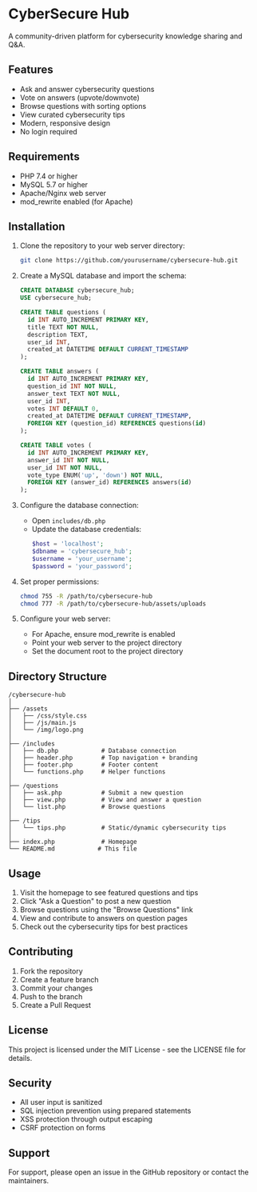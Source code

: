 # CyberSecure Hub

A community-driven platform for cybersecurity knowledge sharing and Q&A.

## Features

- Ask and answer cybersecurity questions
- Vote on answers (upvote/downvote)
- Browse questions with sorting options
- View curated cybersecurity tips
- Modern, responsive design
- No login required

## Requirements

- PHP 7.4 or higher
- MySQL 5.7 or higher
- Apache/Nginx web server
- mod_rewrite enabled (for Apache)

## Installation

1. Clone the repository to your web server directory:
   ```bash
   git clone https://github.com/yourusername/cybersecure-hub.git
   ```

2. Create a MySQL database and import the schema:
   ```sql
   CREATE DATABASE cybersecure_hub;
   USE cybersecure_hub;
   
   CREATE TABLE questions (
     id INT AUTO_INCREMENT PRIMARY KEY,
     title TEXT NOT NULL,
     description TEXT,
     user_id INT,
     created_at DATETIME DEFAULT CURRENT_TIMESTAMP
   );
   
   CREATE TABLE answers (
     id INT AUTO_INCREMENT PRIMARY KEY,
     question_id INT NOT NULL,
     answer_text TEXT NOT NULL,
     user_id INT,
     votes INT DEFAULT 0,
     created_at DATETIME DEFAULT CURRENT_TIMESTAMP,
     FOREIGN KEY (question_id) REFERENCES questions(id)
   );
   
   CREATE TABLE votes (
     id INT AUTO_INCREMENT PRIMARY KEY,
     answer_id INT NOT NULL,
     user_id INT NOT NULL,
     vote_type ENUM('up', 'down') NOT NULL,
     FOREIGN KEY (answer_id) REFERENCES answers(id)
   );
   ```

3. Configure the database connection:
   - Open `includes/db.php`
   - Update the database credentials:
     ```php
     $host = 'localhost';
     $dbname = 'cybersecure_hub';
     $username = 'your_username';
     $password = 'your_password';
     ```

4. Set proper permissions:
   ```bash
   chmod 755 -R /path/to/cybersecure-hub
   chmod 777 -R /path/to/cybersecure-hub/assets/uploads
   ```

5. Configure your web server:
   - For Apache, ensure mod_rewrite is enabled
   - Point your web server to the project directory
   - Set the document root to the project directory

## Directory Structure

```
/cybersecure-hub
│
├── /assets
│   ├── /css/style.css
│   ├── /js/main.js
│   └── /img/logo.png
│
├── /includes
│   ├── db.php            # Database connection
│   ├── header.php        # Top navigation + branding
│   ├── footer.php        # Footer content
│   └── functions.php     # Helper functions
│
├── /questions
│   ├── ask.php           # Submit a new question
│   ├── view.php          # View and answer a question
│   └── list.php          # Browse questions
│
├── /tips
│   └── tips.php          # Static/dynamic cybersecurity tips
│
├── index.php             # Homepage
└── README.md            # This file
```

## Usage

1. Visit the homepage to see featured questions and tips
2. Click "Ask a Question" to post a new question
3. Browse questions using the "Browse Questions" link
4. View and contribute to answers on question pages
5. Check out the cybersecurity tips for best practices

## Contributing

1. Fork the repository
2. Create a feature branch
3. Commit your changes
4. Push to the branch
5. Create a Pull Request

## License

This project is licensed under the MIT License - see the LICENSE file for details.

## Security

- All user input is sanitized
- SQL injection prevention using prepared statements
- XSS protection through output escaping
- CSRF protection on forms

## Support

For support, please open an issue in the GitHub repository or contact the maintainers. 